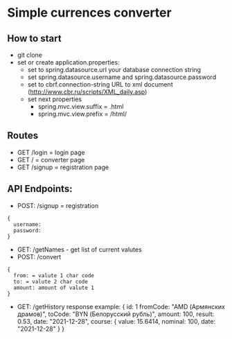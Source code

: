 # Simple currences converter
## How to start
- git clone
- set or create application.properties:
    - set to spring.datasource.url your database connection string
    - set spring.datasource.username and spring.datasource.password
    - set to cbrf.connection-string URL to xml document (http://www.cbr.ru/scripts/XML_daily.asp)
    - set next properties
      - spring.mvc.view.suffix = .html
      - spring.mvc.view.prefix = /html/
## Routes
 - GET /login = login page
 - GET / = converter page
 - GET /signup = registration page
## API Endpoints:
- POST: /signup = registration
```
{
  username:
  password:
}
```
- GET: /getNames - get list of current valutes
- POST: /convert
```
{
  from: = valute 1 char code
  to: = valute 2 char code
  amount: amount of valute 1
}
```
 - GET: /getHistory
 response example:
 {
  id:	1
  fromCode:	"AMD (Армянских драмов)",
  toCode:	"BYN (Белорусский рубль)",
  amount:	100,
  result:	0.53,
  date:	"2021-12-28",
  course: {	
    value:	15.6414,
    nominal:	100,
    date:	"2021-12-28"
    }
 }
```

